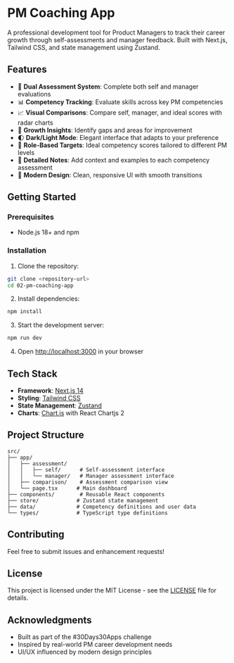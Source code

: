 <!-- markdownlint-disable MD029 -->
# PM Coaching App

A professional development tool for Product Managers to track their career growth through self-assessments and manager feedback.
Built with Next.js, Tailwind CSS, and state management using Zustand.

## Features

- 👥 **Dual Assessment System**: Complete both self and manager evaluations
- 📊 **Competency Tracking**: Evaluate skills across key PM competencies
- 📈 **Visual Comparisons**: Compare self, manager, and ideal scores with radar charts
- 🎯 **Growth Insights**: Identify gaps and areas for improvement
- 🌓 **Dark/Light Mode**: Elegant interface that adapts to your preference
- 💼 **Role-Based Targets**: Ideal competency scores tailored to different PM levels
- 📝 **Detailed Notes**: Add context and examples to each competency assessment
- 🎨 **Modern Design**: Clean, responsive UI with smooth transitions

## Getting Started

### Prerequisites

- Node.js 18+ and npm

### Installation

1. Clone the repository:

```bash
git clone <repository-url>
cd 02-pm-coaching-app
```

2. Install dependencies:

```bash
npm install
```

3. Start the development server:

```bash
npm run dev
```

4. Open [http://localhost:3000](http://localhost:3000) in your browser

## Tech Stack

- **Framework**: [Next.js 14](https://nextjs.org/)
- **Styling**: [Tailwind CSS](https://tailwindcss.com/)
- **State Management**: [Zustand](https://zustand-demo.pmnd.rs/)
- **Charts**: [Chart.js](https://www.chartjs.org/) with React Chartjs 2

## Project Structure

```text
src/
├── app/
│   ├── assessment/
│   │   ├── self/      # Self-assessment interface
│   │   └── manager/   # Manager assessment interface
│   ├── comparison/    # Assessment comparison view
│   └── page.tsx      # Main dashboard
├── components/        # Reusable React components
├── store/            # Zustand state management
├── data/             # Competency definitions and user data
└── types/            # TypeScript type definitions
```

## Contributing

Feel free to submit issues and enhancement requests!

## License

This project is licensed under the MIT License - see the
[LICENSE](LICENSE) file for details.

## Acknowledgments

- Built as part of the #30Days30Apps challenge
- Inspired by real-world PM career development needs
- UI/UX influenced by modern design principles
